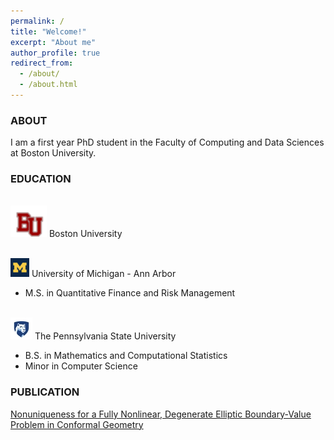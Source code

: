 ```yaml
---
permalink: /
title: "Welcome!"
excerpt: "About me"
author_profile: true
redirect_from: 
  - /about/
  - /about.html
---
```



### ABOUT 

I am a first year PhD student in the Faculty of Computing and Data Sciences at Boston University. 

### EDUCATION

<br/><img src='/images/BU.png'> Boston University

<br/><img src='/images/UM.png'>  University of Michigan - Ann Arbor

* M.S. in Quantitative Finance and Risk Management

<br/><img src='/images/psu.png'> The Pennsylvania State University

* B.S. in Mathematics and Computational Statistics
* Minor in Computer Science

### PUBLICATION

[Nonuniqueness for a Fully Nonlinear, Degenerate Elliptic Boundary-Value Problem in Conformal Geometry](https://doi.org/10.1016/j.difgeo.2020.101688)

